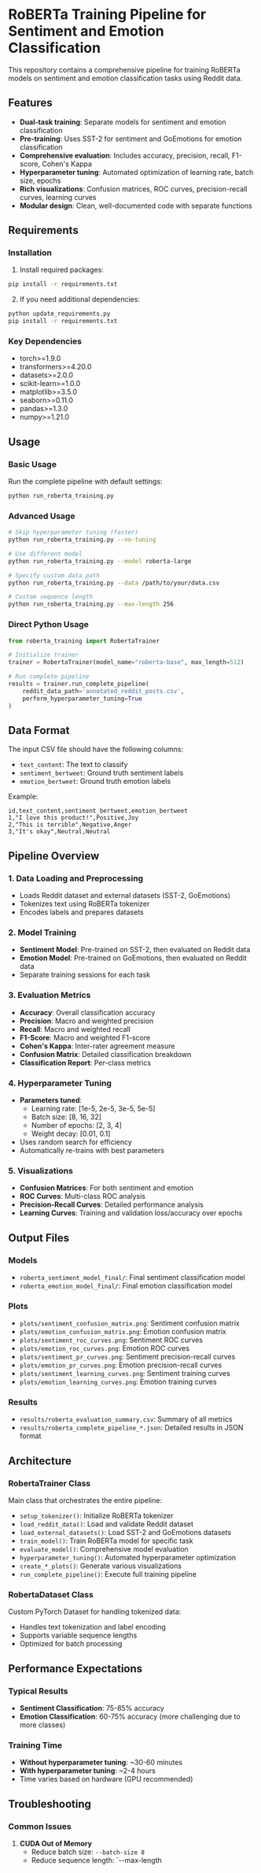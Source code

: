 # RoBERTa Training Pipeline for Sentiment and Emotion Classification

This repository contains a comprehensive pipeline for training RoBERTa models on sentiment and emotion classification tasks using Reddit data.

## Features

- **Dual-task training**: Separate models for sentiment and emotion classification
- **Pre-training**: Uses SST-2 for sentiment and GoEmotions for emotion classification
- **Comprehensive evaluation**: Includes accuracy, precision, recall, F1-score, Cohen's Kappa
- **Hyperparameter tuning**: Automated optimization of learning rate, batch size, epochs
- **Rich visualizations**: Confusion matrices, ROC curves, precision-recall curves, learning curves
- **Modular design**: Clean, well-documented code with separate functions

## Requirements

### Installation

1. Install required packages:
```bash
pip install -r requirements.txt
```

2. If you need additional dependencies:
```bash
python update_requirements.py
pip install -r requirements.txt
```

### Key Dependencies

- torch>=1.9.0
- transformers>=4.20.0
- datasets>=2.0.0
- scikit-learn>=1.0.0
- matplotlib>=3.5.0
- seaborn>=0.11.0
- pandas>=1.3.0
- numpy>=1.21.0

## Usage

### Basic Usage

Run the complete pipeline with default settings:

```bash
python run_roberta_training.py
```

### Advanced Usage

```bash
# Skip hyperparameter tuning (faster)
python run_roberta_training.py --no-tuning

# Use different model
python run_roberta_training.py --model roberta-large

# Specify custom data path
python run_roberta_training.py --data /path/to/your/data.csv

# Custom sequence length
python run_roberta_training.py --max-length 256
```

### Direct Python Usage

```python
from roberta_training import RobertaTrainer

# Initialize trainer
trainer = RobertaTrainer(model_name="roberta-base", max_length=512)

# Run complete pipeline
results = trainer.run_complete_pipeline(
    reddit_data_path='annotated_reddit_posts.csv',
    perform_hyperparameter_tuning=True
)
```

## Data Format

The input CSV file should have the following columns:
- `text_content`: The text to classify
- `sentiment_bertweet`: Ground truth sentiment labels
- `emotion_bertweet`: Ground truth emotion labels

Example:
```csv
id,text_content,sentiment_bertweet,emotion_bertweet
1,"I love this product!",Positive,Joy
2,"This is terrible",Negative,Anger
3,"It's okay",Neutral,Neutral
```

## Pipeline Overview

### 1. Data Loading and Preprocessing
- Loads Reddit dataset and external datasets (SST-2, GoEmotions)
- Tokenizes text using RoBERTa tokenizer
- Encodes labels and prepares datasets

### 2. Model Training
- **Sentiment Model**: Pre-trained on SST-2, then evaluated on Reddit data
- **Emotion Model**: Pre-trained on GoEmotions, then evaluated on Reddit data
- Separate training sessions for each task

### 3. Evaluation Metrics
- **Accuracy**: Overall classification accuracy
- **Precision**: Macro and weighted precision
- **Recall**: Macro and weighted recall
- **F1-Score**: Macro and weighted F1-score
- **Cohen's Kappa**: Inter-rater agreement measure
- **Confusion Matrix**: Detailed classification breakdown
- **Classification Report**: Per-class metrics

### 4. Hyperparameter Tuning
- **Parameters tuned**:
  - Learning rate: [1e-5, 2e-5, 3e-5, 5e-5]
  - Batch size: [8, 16, 32]
  - Number of epochs: [2, 3, 4]
  - Weight decay: [0.01, 0.1]
- Uses random search for efficiency
- Automatically re-trains with best parameters

### 5. Visualizations
- **Confusion Matrices**: For both sentiment and emotion
- **ROC Curves**: Multi-class ROC analysis
- **Precision-Recall Curves**: Detailed performance analysis
- **Learning Curves**: Training and validation loss/accuracy over epochs

## Output Files

### Models
- `roberta_sentiment_model_final/`: Final sentiment classification model
- `roberta_emotion_model_final/`: Final emotion classification model

### Plots
- `plots/sentiment_confusion_matrix.png`: Sentiment confusion matrix
- `plots/emotion_confusion_matrix.png`: Emotion confusion matrix
- `plots/sentiment_roc_curves.png`: Sentiment ROC curves
- `plots/emotion_roc_curves.png`: Emotion ROC curves
- `plots/sentiment_pr_curves.png`: Sentiment precision-recall curves
- `plots/emotion_pr_curves.png`: Emotion precision-recall curves
- `plots/sentiment_learning_curves.png`: Sentiment training curves
- `plots/emotion_learning_curves.png`: Emotion training curves

### Results
- `results/roberta_evaluation_summary.csv`: Summary of all metrics
- `results/roberta_complete_pipeline_*.json`: Detailed results in JSON format

## Architecture

### RobertaTrainer Class
Main class that orchestrates the entire pipeline:

- `setup_tokenizer()`: Initialize RoBERTa tokenizer
- `load_reddit_data()`: Load and validate Reddit dataset
- `load_external_datasets()`: Load SST-2 and GoEmotions datasets
- `train_model()`: Train RoBERTa model for specific task
- `evaluate_model()`: Comprehensive model evaluation
- `hyperparameter_tuning()`: Automated hyperparameter optimization
- `create_*_plots()`: Generate various visualizations
- `run_complete_pipeline()`: Execute full training pipeline

### RobertaDataset Class
Custom PyTorch Dataset for handling tokenized data:

- Handles text tokenization and label encoding
- Supports variable sequence lengths
- Optimized for batch processing

## Performance Expectations

### Typical Results
- **Sentiment Classification**: 75-85% accuracy
- **Emotion Classification**: 60-75% accuracy (more challenging due to more classes)

### Training Time
- **Without hyperparameter tuning**: ~30-60 minutes
- **With hyperparameter tuning**: ~2-4 hours
- Time varies based on hardware (GPU recommended)

## Troubleshooting

### Common Issues

1. **CUDA Out of Memory**
   - Reduce batch size: `--batch-size 8`
   - Reduce sequence length: `--max-length